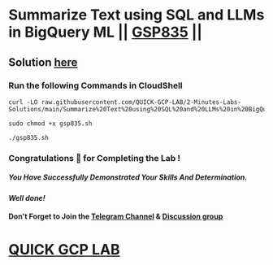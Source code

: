 # Summarize Text using SQL and LLMs in BigQuery ML || [GSP835](https://www.cloudskillsboost.google/focuses/74646?parent=catalog) ||

## Solution [here](https://youtu.be/KcYJiZYL1ZM)

### Run the following Commands in CloudShell

```
curl -LO raw.githubusercontent.com/QUICK-GCP-LAB/2-Minutes-Labs-Solutions/main/Summarize%20Text%20using%20SQL%20and%20LLMs%20in%20BigQuery%20ML/gsp835.sh

sudo chmod +x gsp835.sh

./gsp835.sh
```

### Congratulations 🎉 for Completing the Lab !

##### *You Have Successfully Demonstrated Your Skills And Determination.*

#### *Well done!*

#### Don't Forget to Join the [Telegram Channel](https://t.me/QuickGcpLab) & [Discussion group](https://t.me/QuickGcpLabChats)

# [QUICK GCP LAB](https://www.youtube.com/@quickgcplab)
